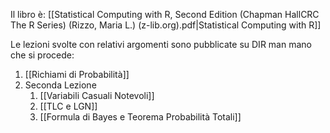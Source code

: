 Il libro è: [[Statistical Computing with R, Second Edition (Chapman  HallCRC The R Series) (Rizzo, Maria L.) (z-lib.org).pdf|Statistical Computing with R]]

Le lezioni svolte con relativi argomenti sono pubblicate su DIR man mano che si procede:
1. [[Richiami di Probabilità]]
2. Seconda Lezione
	1. [[Variabili Casuali Notevoli]]
	2. [[TLC e LGN]]
	3. [[Formula di Bayes e Teorema Probabilità Totali]]


